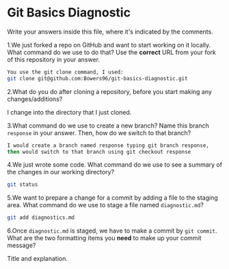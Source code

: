 # Git Basics Diagnostic

Write your answers inside this file, where it's indicated by the comments.

1.We just forked a repo on GitHub and want to start working on it locally.
What command do we use to do that? Use the **correct** URL from your fork of
this repository in your answer.

```sh
You use the git clone command, I used:
git clone git@github.com:Bowers96/git-basics-diagnostic.git
```

2.What do you do after cloning a repository, before you start making any
changes/additions?

I change into the directory that I just cloned.

3.What command do we use to create a new branch? Name this branch `response`
    in your answer. Then, how do we switch to that branch?

```sh
I would create a branch named response typing git branch response,
then would switch to that branch using git checkout response
```

4.We just wrote some code. What command do we use to see a summary of the
    changes in our working directory?

```sh
git status
```

5.We want to prepare a change for a commit by adding a file to the staging
    area. What command do we use to stage a file named `diagnostic.md`?

```sh
git add diagnostics.md
```

6.Once `diagnostic.md` is staged, we have to make a commit by `git commit`.
What are the two formatting items you **need** to make up your commit message?

Title and explanation.
